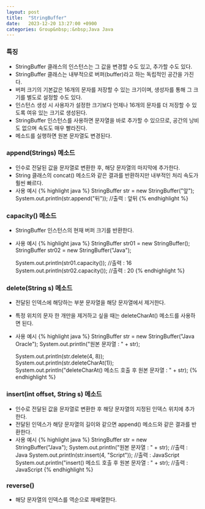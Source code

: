```yaml
---
layout: post
title:  "StringBuffer"
date:   2023-12-20 13:27:00 +0900
categories: Group&nbsp;:&nbsp;Java Java
---
```


### 특징

- StringBuffer 클래스의 인스턴스는 그 값을 변경할 수도 있고, 추가할 수도 있다.
- StringBuffer 클래스는 내부적으로 버퍼(buffer)라고 하는 독립적인 공간을 가진다.
- 버퍼 크기의 기본값은 16개의 문자를 저장할 수 있는 크기이며, 생성자를 통해 그 크기를 별도로 설정할 수도 있다.
- 인스턴스 생성 시 사용자가 설정한 크기보다 언제나 16개의 문자를 더 저장할 수 있도록 여유 있는 크기로 생성된다.
- StringBuffer 인스턴스를 사용하면 문자열을 바로 추가할 수 있으므로, 공간의 낭비도 없으며 속도도 매우 빨라진다.
- 메소드를 실행하면 원본 문자열도 변경된다.

### append(Strings) 메소드

- 인수로 전달된 값을 문자열로 변환한 후, 해당 문자열의 마지막에 추가한다.
-  String 클래스의 concat() 메소드와 같은 결과를 반환하지만 내부적인 처리 속도가 훨씬 빠르다.
- 사용 예시
    {% highlight java %}
    StringBuffer str = new StringBuffer("앞");
    System.out.println(str.append("뒤")); //출력 : 앞뒤
    {% endhighlight %}

### capacity() 메소드

- StringBuffer 인스턴스의 현재 버퍼 크기를 반환한다.
- 사용 예시
    {% highlight java %}
    StringBuffer str01 = new StringBuffer();
    StringBuffer str02 = new StringBuffer("Java");

    System.out.println(str01.capacity()); //출력 : 16
    System.out.println(str02.capacity()); //출력 : 20
    {% endhighlight %}

### delete(String s) 메소드

- 전달된 인덱스에 해당하는 부분 문자열을 해당 문자열에서 제거한다.
- 특정 위치의 문자 한 개만을 제거하고 싶을 때는 deleteCharAt() 메소드를 사용하면 된다.
- 사용 예시
    {% highlight java %}
    StringBuffer str = new StringBuffer("Java Oracle");
    System.out.println("원본 문자열 : " + str);
    
    System.out.println(str.delete(4, 8));
    System.out.println(str.deleteCharAt(1));
    System.out.println("deleteCharAt() 메소드 호출 후 원본 문자열 : " + str);
    {% endhighlight %}

### insert(int offset, String s) 메소드

- 인수로 전달된 값을 문자열로 변환한 후 해당 문자열의 지정된 인덱스 위치에 추가한다.
- 전달된 인덱스가 해당 문자열의 길이와 같으면 append() 메소드와 같은 결과를 반환한다.
- 사용 예시
    {% highlight java %}
    StringBuffer str = new StringBuffer("Java");
    System.out.println("원본 문자열 : " + str); //출력 : Java
    System.out.println(str.insert(4, "Script")); //출력 : JavaScript
    System.out.println("insert() 메소드 호출 후 원본 문자열 : " + str); //출력 : JavaScript
    {% endhighlight %}

###  reverse()

- 해당 문자열의 인덱스를 역순으로 재배열한다.